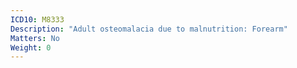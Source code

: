 ```yaml
---
ICD10: M8333
Description: "Adult osteomalacia due to malnutrition: Forearm"
Matters: No
Weight: 0
---
```

